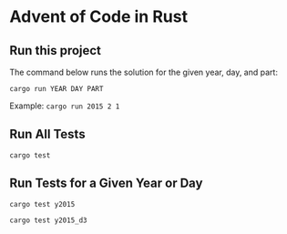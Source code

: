 # Advent of Code in Rust

## Run this project

The command below runs the solution for the given year, day, and part: 

`cargo run YEAR DAY PART`

Example: `cargo run 2015 2 1`

## Run All Tests

`cargo test`

## Run Tests for a Given Year or Day

`cargo test y2015`

`cargo test y2015_d3`
